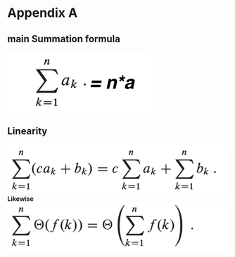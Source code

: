# Appendix A 

## main Summation formula
![sums](./sums1.png)

## Linearity
![Linearity 1](./Linearity1.png)
**Likewise**
![Linearity 2](./Linearity2.png)